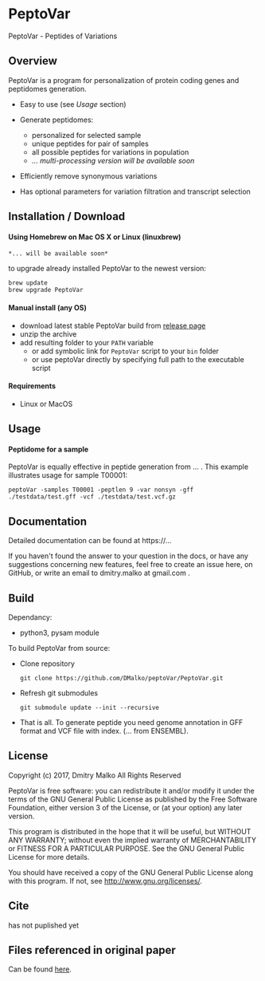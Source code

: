 # PeptoVar

PeptoVar - Peptides of Variations

## Overview

PeptoVar is a program for personalization of protein coding genes and peptidomes generation.

 - Easy to use (see *Usage* section) 
 
 - Generate peptidomes:
   - personalized for selected sample
   - unique peptides for pair of samples
   - all possible peptides for variations in population
   - *... multi-processing version will be available soon*

- Efficiently remove synonymous variations

- Has optional parameters for variation filtration and transcript selection


## Installation / Download

#### Using Homebrew on Mac OS X or Linux (linuxbrew)

    *... will be available soon*
    
to upgrade already installed PeptoVar to the newest version:

    brew update
    brew upgrade PeptoVar

#### Manual install (any OS)

* download latest stable PeptoVar build from [release page](https://github.com/DMalko/PeptoVar/releases/latest)
* unzip the archive
* add resulting folder to your ``PATH`` variable
  * or add symbolic link for ``PeptoVar`` script to your ``bin`` folder
  * or use peptoVar directly by specifying full path to the executable script

#### Requirements

* Linux or MacOS
 
## Usage


#### Peptidome for a sample

PeptoVar is equally effective in peptide generation from ... . This example illustrates usage for sample T00001:

    peptoVar -samples T00001 -peptlen 9 -var nonsyn -gff ./testdata/test.gff -vcf ./testdata/test.vcf.gz


## Documentation

Detailed documentation can be found at https://...

If you haven't found the answer to your question in the docs, or have any suggestions concerning new features, feel free to create an issue here, on GitHub, or write an email to dmitry.malko at gmail.com .

## Build

Dependancy:

- python3, pysam module

To build PeptoVar from source:

- Clone repository

  ```
  git clone https://github.com/DMalko/peptoVar/PeptoVar.git
  ```

- Refresh git submodules

  ```
  git submodule update --init --recursive
  ```
  
- That is all. To generate peptide you need genome annotation in GFF format and VCF file with index. (... from ENSEMBL).


## License
Copyright (c) 2017, Dmitry Malko
All Rights Reserved

PeptoVar is free software: you can redistribute it and/or modify
it under the terms of the GNU General Public License as published by
the Free Software Foundation, either version 3 of the License, or
(at your option) any later version.

This program is distributed in the hope that it will be useful,
but WITHOUT ANY WARRANTY; without even the implied warranty of
MERCHANTABILITY or FITNESS FOR A PARTICULAR PURPOSE.  See the
GNU General Public License for more details.

You should have received a copy of the GNU General Public License
along with this program.  If not, see <http://www.gnu.org/licenses/>.

## Cite

has not puplished yet

## Files referenced in original paper

Can be found [here](https://github.com/...).
